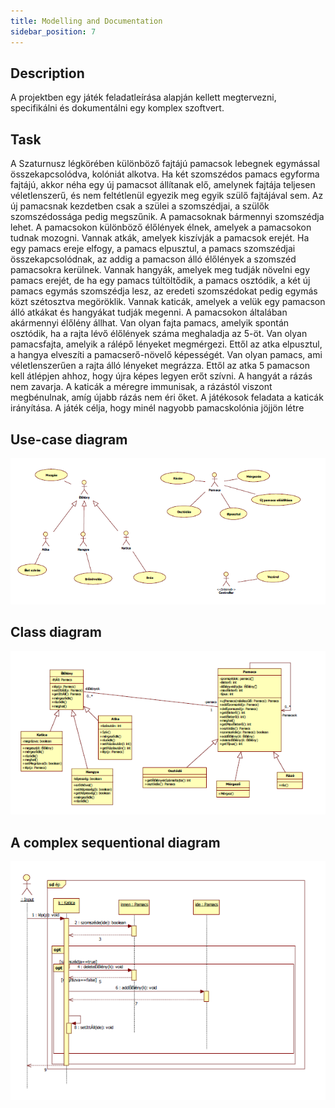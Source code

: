 ```yaml
---
title: Modelling and Documentation
sidebar_position: 7
---
```


## Description

A projektben egy játék feladatleírása alapján kellett megtervezni, specifikálni és dokumentálni egy komplex szoftvert.

## Task

A Szaturnusz légkörében különböző fajtájú pamacsok lebegnek egymással összekapcsolódva, kolóniát alkotva. Ha két szomszédos pamacs egyforma fajtájú, akkor néha egy új pamacsot állítanak elő, amelynek fajtája teljesen véletlenszerű, és nem feltétlenül egyezik meg egyik szülő fajtájával sem. Az új pamacsnak kezdetben csak a szülei a szomszédjai, a szülők szomszédossága pedig megszűnik. A pamacsoknak bármennyi szomszédja lehet. A pamacsokon különböző élőlények élnek, amelyek a pamacsokon tudnak mozogni. Vannak atkák, amelyek kiszívják a pamacsok erejét. Ha egy pamacs ereje elfogy, a pamacs elpusztul, a pamacs szomszédjai összekapcsolódnak, az addig a pamacson álló élőlények a szomszéd pamacsokra kerülnek. Vannak hangyák, amelyek meg tudják növelni egy pamacs erejét, de ha egy pamacs túltöltődik, a pamacs osztódik, a két új pamacs egymás szomszédja lesz, az eredeti szomszédokat pedig egymás közt szétosztva megöröklik. Vannak katicák, amelyek a velük egy pamacson álló atkákat és hangyákat tudják megenni. A pamacsokon általában akármennyi élőlény állhat. Van olyan fajta pamacs, amelyik spontán osztódik, ha a rajta lévő élőlények száma meghaladja az 5-öt. Van olyan pamacsfajta, amelyik a rálépő lényeket megmérgezi. Ettől az atka elpusztul, a hangya elveszíti a pamacserő-növelő képességét. Van olyan pamacs, ami véletlenszerűen a rajta álló lényeket megrázza. Ettől az atka 5 pamacson kell átlépjen ahhoz, hogy újra képes legyen erőt szívni. A hangyát a rázás nem zavarja. A katicák a méregre immunisak, a rázástól viszont megbénulnak, amíg újabb rázás nem éri őket. A játékosok feladata a katicák irányítása. A játék célja, hogy minél nagyobb pamacskolónia jöjjön létre

## Use-case diagram

![Use-case diagram](../static/img/uml-use-case.png)

## Class diagram

![class diagram](../static/img/uml-class.png)

## A complex sequentional diagram

![sequentional diagram](../static/img/uml-seq.png)